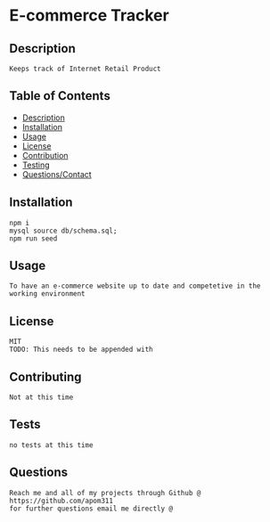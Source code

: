 # **E-commerce Tracker**

## Description

    Keeps track of Internet Retail Product

## Table of Contents

- [Description](#description)
- [Installation](#installation)
- [Usage](#usage)
- [License](#license)
- [Contribution](#contributing)
- [Testing](#tests)
- [Questions/Contact](#questions)

## Installation

    npm i
    mysql source db/schema.sql;
    npm run seed

## Usage

    To have an e-commerce website up to date and competetive in the working environment

## License

    MIT
    TODO: This needs to be appended with

## Contributing

    Not at this time

## Tests

    no tests at this time

## Questions

    Reach me and all of my projects through Github @
    https://github.com/apom311
    for further questions email me directly @
